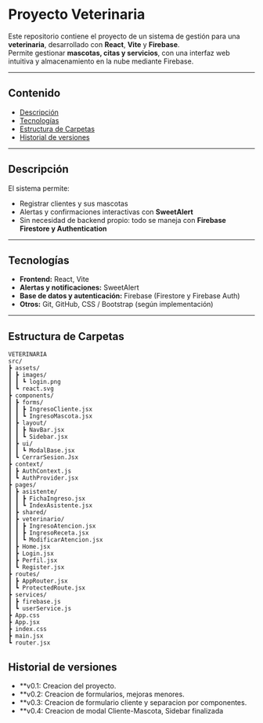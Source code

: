 
# Proyecto Veterinaria
Este repositorio contiene el proyecto de un sistema de gestión para una **veterinaria**, desarrollado con **React**, **Vite** y **Firebase**.  
Permite gestionar **mascotas, citas y servicios**, con una interfaz web intuitiva y almacenamiento en la nube mediante Firebase.

---

## Contenido

- [Descripción](#descripción)
- [Tecnologías](#tecnologías)
- [Estructura de Carpetas](#estructura-de-carpetas)
- [Historial de versiones](#historial-de-versiones)

---

## Descripción

El sistema permite:

- Registrar clientes y sus mascotas
- Alertas y confirmaciones interactivas con **SweetAlert**
- Sin necesidad de backend propio: todo se maneja con **Firebase Firestore y Authentication**

---

## Tecnologías

- **Frontend:** React, Vite  
- **Alertas y notificaciones:** SweetAlert  
- **Base de datos y autenticación:** Firebase (Firestore y Firebase Auth)  
- **Otros:** Git, GitHub, CSS / Bootstrap (según implementación)

---

## Estructura de Carpetas

```text
VETERINARIA
src/
┣ assets/
┃ ┣ images/
┃ ┃ ┗ login.png
┃ ┗ react.svg
┣ components/
┃ ┣ forms/
┃ ┃ ┣ IngresoCliente.jsx
┃ ┃ ┗ IngresoMascota.jsx
┃ ┣ layout/
┃ ┃ ┣ NavBar.jsx
┃ ┃ ┗ Sidebar.jsx
┃ ┣ ui/
┃ ┃ ┗ ModalBase.jsx
┃ ┗ CerrarSesion.Jsx
┣ context/
┃ ┣ AuthContext.js
┃ ┗ AuthProvider.jsx
┣ pages/
┃ ┣ asistente/
┃ ┃ ┣ FichaIngreso.jsx
┃ ┃ ┗ IndexAsistente.jsx
┃ ┣ shared/
┃ ┣ veterinario/
┃ ┃ ┣ IngresoAtencion.jsx
┃ ┃ ┣ IngresoReceta.jsx
┃ ┃ ┗ ModificarAtencion.jsx
┃ ┣ Home.jsx
┃ ┣ Login.jsx
┃ ┣ Perfil.jsx
┃ ┗ Register.jsx
┣ routes/
┃ ┣ AppRouter.jsx
┃ ┗ ProtectedRoute.jsx
┣ services/
┃ ┣ firebase.js
┃ ┗ userService.js
┣ App.css
┣ App.jsx
┣ index.css
┣ main.jsx
┗ router.jsx
```

## Historial de versiones

- **v0.1: Creacion del proyecto.
- **v0.2: Creacion de formularios, mejoras menores.
- **v0.3: Creacion de formulario cliente y separacion por componentes.
- **v0.4: Creacion de modal Cliente-Mascota, Sidebar finalizada